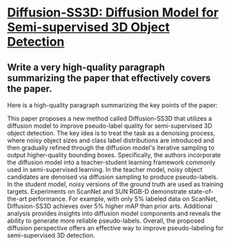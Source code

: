 # [Diffusion-SS3D: Diffusion Model for Semi-supervised 3D Object Detection](https://arxiv.org/abs/2312.02966)

## Write a very high-quality paragraph summarizing the paper that effectively covers the paper.

 Here is a high-quality paragraph summarizing the key points of the paper:

This paper proposes a new method called Diffusion-SS3D that utilizes a diffusion model to improve pseudo-label quality for semi-supervised 3D object detection. The key idea is to treat the task as a denoising process, where noisy object sizes and class label distributions are introduced and then gradually refined through the diffusion model's iterative sampling to output higher-quality bounding boxes. Specifically, the authors incorporate the diffusion model into a teacher-student learning framework commonly used in semi-supervised learning. In the teacher model, noisy object candidates are denoised via diffusion sampling to produce pseudo-labels. In the student model, noisy versions of the ground truth are used as training targets. Experiments on ScanNet and SUN RGB-D demonstrate state-of-the-art performance. For example, with only 5% labeled data on ScanNet, Diffusion-SS3D achieves over 5% higher mAP than prior arts. Additional analysis provides insights into diffusion model components and reveals the ability to generate more reliable pseudo-labels. Overall, the proposed diffusion perspective offers an effective way to improve pseudo-labeling for semi-supervised 3D detection.
